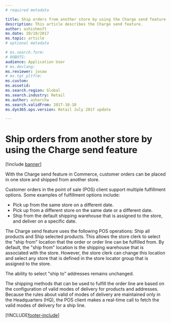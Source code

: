 ```yaml
---
# required metadata

title: Ship orders from another store by using the Charge send feature
description: This article describes the Charge send feature.
author: ashishmsft
ms.date: 10/10/2017
ms.topic: article
# optional metadata

# ms.search.form: 
# ROBOTS: 
audience: Application User
# ms.devlang: 
ms.reviewer: josaw
# ms.tgt_pltfrm: 
ms.custom: 
ms.assetid: 
ms.search.region: Global
ms.search.industry: Retail
ms.author: asharchw
ms.search.validFrom: 2017-10-10
ms.dyn365.ops.version: Retail July 2017 update

---
```


# Ship orders from another store by using the Charge send feature

[!include [banner](includes/banner.md)]

With the Charge send feature in Commerce, customer orders can be placed in one store and shipped from another store.

Customer orders in the point of sale (POS) client support multiple fulfillment options. Some examples of fulfillment options include:

- Pick up from the same store on a different date.
- Pick up from a different store on the same date or a different date.
- Ship from the default shipping warehouse that is assigned to the store, and deliver on a specific date.

The Charge send feature uses the following POS operations: Ship all products and Ship selected products. This allows the store clerk to select the "ship from" location that the order or order line can be fulfilled from. By default, the "ship from" location is the shipping warehouse that is associated with the store. However, the store clerk can change this location and select any store that is defined in the store locator group that is assigned to the store.

The ability to select "ship to" addresses remains unchanged.

The shipping methods that can be used to fulfill the order line are based on the configuration of valid modes of delivery for products and addresses. Because the rules about valid of modes of delivery are maintained only in the Headquarters (HQ), the POS client makes a real-time call to fetch the valid modes of delivery for a ship line.


[!INCLUDE[footer-include](../includes/footer-banner.md)]